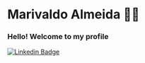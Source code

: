 
# Marivaldo Almeida :man_technologist:

### Hello! Welcome to my profile

[![Linkedin Badge](https://img-shields.io/badge/-Linkedin-blue?style=flat-square&logo=Linkedin&logoColor=white&link=https://www.linkedin.com/in/marivaldoalmeida/)](https://www.linkedin.com/in/marivaldoalmeida/)
<!--
**mpalmeidagit/mpalmeidagit** is a ✨ _special_ ✨ repository because its `README.md` (this file) appears on your GitHub profile.

Here are some ideas to get you started:

- 🔭 I’m currently working on ...
- 🌱 I’m currently learning ...
- 👯 I’m looking to collaborate on ...
- 🤔 I’m looking for help with ...
- 💬 Ask me about ...
- 📫 How to reach me: ...
- 😄 Pronouns: ...
- ⚡ Fun fact: ...
-->
